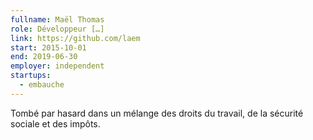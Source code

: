 ```yaml
---
fullname: Maël Thomas
role: Développeur […]
link: https://github.com/laem
start: 2015-10-01
end: 2019-06-30
employer: independent
startups:
  - embauche
---
```


Tombé par hasard dans un mélange des droits du travail, de la sécurité sociale et des impôts.
